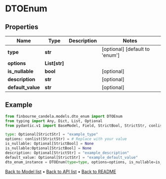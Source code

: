 # DTOEnum

## Properties
Name | Type | Description | Notes
------------ | ------------- | ------------- | -------------
**type** | **str** |  | [optional] [default to 'enum']
**options** | **List[str]** |  | 
**is_nullable** | **bool** |  | [optional] 
**description** | **str** |  | [optional] 
**default_value** | **str** |  | [optional] 
## Example

```python
from finbourne_candela.models.dto_enum import DTOEnum
from typing import Any, Dict, List, Optional
from pydantic.v1 import BaseModel, Field, StrictBool, StrictStr, conlist, validator

type: Optional[StrictStr] = "example_type"
options: conlist(StrictStr) = # Replace with your value
is_nullable: Optional[StrictBool] = None
is_nullable:Optional[StrictBool] = None
description: Optional[StrictStr] = "example_description"
default_value: Optional[StrictStr] = "example_default_value"
dto_enum_instance = DTOEnum(type=type, options=options, is_nullable=is_nullable, description=description, default_value=default_value)

```

[Back to Model list](../README.md#documentation-for-models) &#8226; [Back to API list](../README.md#documentation-for-api-endpoints) &#8226; [Back to README](../README.md)

